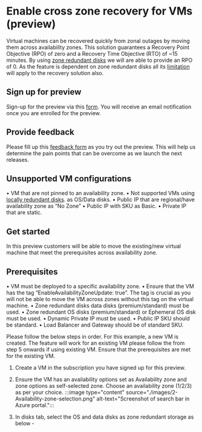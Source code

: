 # Enable cross zone recovery for VMs (preview)

Virtual machines can be recovered quickly from zonal outages by moving them across availability zones. This solution guarantees a Recovery Point Objective (RPO) of zero and a Recovery Time Objective (RTO) of ~15 minutes. By using [zone redundant disks](https://learn.microsoft.com/en-us/azure/virtual-machines/disks-redundancy#zone-redundant-storage-for-managed-disks) we will are able to provide an RPO of 0. As the feature is dependent on zone redundant disks all its [limitation](https://learn.microsoft.com/en-us/azure/virtual-machines/disks-redundancy#limitations) will apply to the recovery solution also.

## Sign up for preview

Sign-up for the preview via this [form](https://aka.ms/ZRVMPreview).
You will receive an email notification once you are enrolled for the preview.

## Provide feedback 
Please fill up this [feedback form](https://aka.ms/ZRVMFeedback-form) as you try out the preview. This will help us determine the pain points that can be overcome as we launch the next releases.

## Unsupported VM configurations
•	VM that are not pinned to an availability zone.
•	Not supported VMs using [locally redundant disks](https://learn.microsoft.com/en-us/azure/virtual-machines/disks-redundancy#locally-redundant-storage-for-managed-disks). as OS/Data disks.
•	Public IP that are regional/have availability zone as “No Zone”
•	Public IP with SKU as Basic.
•	Private IP that are static. 

## Get started
In this preview customers will be able to move the existing/new virtual machine that meet the prerequisites across availability zone. 

## Prerequisites
•	VM must be deployed to a specific availability zone. 
•	Ensure that the VM has the tag “EnableAvailabilityZoneUpdate: true”. The tag is crucial as you will not be able to move the VM across zones without this tag on the virtual machine.
•	Zone redundant disks data disks (premium/standard) must be used.
•	Zone redundant OS disks (premium/standard) or Ephemeral OS disk must be used.
•	Dynamic Private IP must be used.
•	Public IP SKU should be standard.
•	Load Balancer and Gateway should be of standard SKU.

Please follow the below steps in order. For this example, a new VM is created. The feature will work for an existing VM please follow the from step 5 onwards if using existing VM. Ensure that the prerequisites are met for the existing VM. 

1.	Create a VM in the subscription you have signed up for this preview.
2.	Ensure the VM has an availability options set as Availability zone and zone options as self-selected zone. Choose an availability zone (1/2/3) as per your choice.
   :::image type="content" source="./images/2-Availability-zone-selection.png" alt-text="Screenshot of search bar in Azure portal.":::

3.	In disks tab, select the OS and data disks as zone redundant storage as below - 
